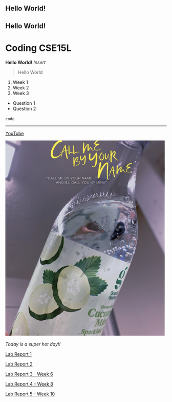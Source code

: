 ## Hello World!
## Hello World!
# Coding CSE15L

**Hello World!**
*Insert*

> Hello World

1. Week 1
2. Week 2
3. Week 3

- Question 1
- Question 2

`code`

---

[YouTube](https://www.youtube.com/)

![image](28545E45-3B36-4896-878B-E35B014304AD_1_201_a.jpeg)

*Today is a super hot day!!*


[Lab Report 1](https://bellal6.github.io/cse15l-lab-reports//lab-report-1)

[Lab Report 2](https://bellal6.github.io/cse15l-lab-reports//lab-report-2)

[Lab Report 3 - Week 6](https://bellal6.github.io/cse15l-lab-reports//lab-report-3-week-6)

[Lab Report 4 - Week 8](https://bellal6.github.io/cse15l-lab-reports//lab-report-4-week8)

[Lab Report 5 - Week 10](https://bellal6.github.io/cse15l-lab-reports//lab-report-5-week-10)
